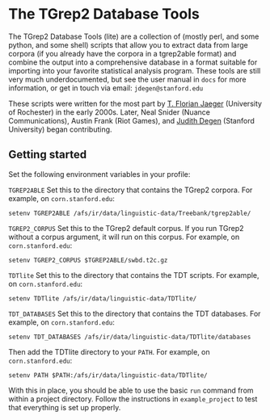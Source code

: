 # The TGrep2 Database Tools

The TGrep2 Database Tools (lite) are a collection of (mostly perl, and some python, and some shell) scripts that allow you to extract data from large corpora (if you already have the corpora in a tgrep2able format) and combine the output into a comprehensive database in a format suitable for importing into your favorite statistical analysis program. These tools are still very much underdocumented, but see the user manual in `docs` for more information, or get in touch via email: `jdegen@stanford.edu`

These scripts were written for the most part by [T. Florian Jaeger](http://www.bcs.rochester.edu/people/fjaeger/) (University of Rochester) in the early 2000s. Later, Neal Snider (Nuance Communications), Austin Frank (Riot Games), and [Judith Degen](https://sites.google.com/site/judithdegen/) (Stanford University) began contributing.

## Getting started

Set the following environment variables in your profile:

`TGREP2ABLE` Set this to the directory that contains the TGrep2 corpora. For example, on `corn.stanford.edu`:

`setenv TGREP2ABLE /afs/ir/data/linguistic-data/Treebank/tgrep2able/`

`TGREP2_CORPUS` Set this to the TGrep2 default corpus. If you run TGrep2 without a corpus argument, it will run on this corpus. For example, on `corn.stanford.edu`:

`setenv TGREP2_CORPUS $TGREP2ABLE/swbd.t2c.gz`

`TDTlite` Set this to the directory that contains the TDT scripts. For example, on `corn.stanford.edu`:

`setenv TDTlite /afs/ir/data/linguistic-data/TDTlite/`

`TDT_DATABASES` Set this to the directory that contains the TDT databases. For example, on `corn.stanford.edu`:

`setenv TDT_DATABASES /afs/ir/data/linguistic-data/TDTlite/databases`

Then add the TDTlite directory to your `PATH`. For example, on `corn.stanford.edu`:

`setenv PATH $PATH:/afs/ir/data/linguistic-data/TDTlite/`

With this in place, you should be able to use the basic `run` command from within a project directory. Follow the instructions in `example_project` to test that everything is set up properly.
